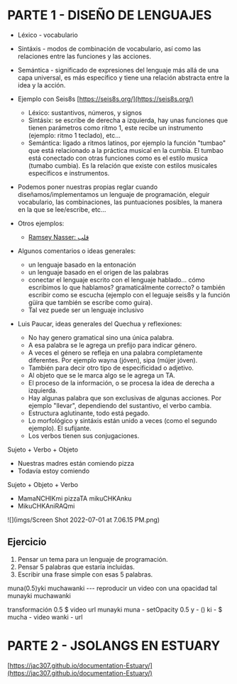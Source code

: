 # PARTE 1 - DISEÑO DE LENGUAJES

+ Léxico - vocabulario
+ Sintáxis - modos de combinación de vocabulario, así como las relaciones entre las funciones y las acciones.
+ Semántica - significado de expresiones del lenguaje más allá de una capa universal, es más específico y tiene una relación abstracta entre la idea y la acción.
+ Ejemplo con Seis8s [https://seis8s.org/](https://seis8s.org/)
  + Léxico: sustantivos, números, y signos
  + Sintásix: se escribe de derecha a izquierda, hay unas funciones que tienen parámetros como ritmo 1, este recibe un instrumento (ejemplo: ritmo 1 teclado), etc...
  + Semántica: ligado a ritmos latinos, por ejemplo la función "tumbao" que está relacionado a la práctica musical en la cumbia. El tumbao está conectado con otras funciones como es el estilo musica (tumabo cumbia). Es la relación que existe con estilos musicales específicos e instrumentos.
+ Podemos poner nuestras propias reglar cuando diseñamos/implementamos un lenguaje de programación, eleguir vocabulario, las combinaciones, las puntuaciones posibles, la manera en la que se lee/escribe, etc...
+ Otros ejemplos:
  + [Ramsey Nasser: قلب](https://nas.sr/%D9%82%D9%84%D8%A8/)

+ Algunos comentarios o ideas generales:
  + un lenguaje basado en la entonación
  + un lenguaje basado en el origen de las palabras
  + conectar el lenguaje escrito con el lenguaje hablado... cómo escribimos lo que hablamos? gramaticálmente correcto? o también escribir como se escucha (ejemplo con el leguaje seis8s y la función güira que también se escribe como guira).
  + Tal vez puede ser un lenguaje inclusivo

+ Luis Paucar, ideas generales del Quechua y reflexiones:
  + No hay genero gramatical sino una única palabra.
  + A esa palabra se le agrega un prefijo para indicar género.
  + A veces el género se refleja en una palabra completamente diferentes. Por ejemplo wayna (jóven), sipa (mújer jóven).
  + También para decir otro tipo de especificidad o adjetivo.
  + Al objeto que se le marca algo se le agrega un TA.
  + El proceso de la información, o se procesa la idea de derecha a izquierda.
  + Hay algunas palabra que son exclusivas de algunas acciones. Por ejemplo "llevar", dependiendo del sustantivo, el verbo cambia.
  + Estructura aglutinante, todo está pegado.
  + Lo morfológico y sintáxis están unido a veces (como el segundo ejemplo). El sufijante.
  + Los verbos tienen sus conjugaciones.

Sujeto + Verbo + Objeto  
+ Nuestras madres están comiendo pizza  
+ Todavía estoy comiendo  
  
Sujeto + Objeto + Verbo  
+ MamaNCHIKmi pizzaTA mikuCHKAnku  
+ MikuCHKAniRAQmi  

![](imgs/Screen Shot 2022-07-01 at 7.06.15 PM.png)
 
## Ejercicio
1. Pensar un tema para un lenguaje de programación.
2. Pensar 5 palabras que estaría incluidas.
3. Escribir una frase simple con esas 5 palabras.


muna(0.5)yki muchawanki --- reproducir un video con una opacidad tal
munayki muchawanki

transformación 0.5 $ video url
munayki
muna - setOpacity 0.5
y - ()
ki - $
mucha - video
wanki - url



# PARTE 2 - JSOLANGS EN ESTUARY



[https://jac307.github.io/documentation-Estuary/](https://jac307.github.io/documentation-Estuary/)

